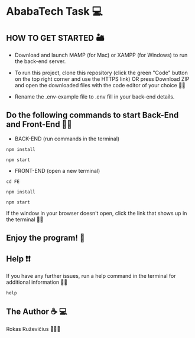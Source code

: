 # AbabaTech Task 💻

## HOW TO GET STARTED 🏜

- Download and launch MAMP (for Mac) or XAMPP (for Windows) to run the back-end server.

- To run this project, clone this repository (click the green "Code" button on the top right corner and use the HTTPS link) OR press Download ZIP and open the downloaded files with the code editor of your choice 🧘‍♂️

- Rename the .env-example file to .env fill in your back-end details.

## Do the following commands to start Back-End and Front-End 💂‍♀️

- BACK-END (run commands in the terminal)

```
npm install
```

```
npm start
```

- FRONT-END (open a new terminal)

```
cd FE
```

```
npm install
```

```
npm start
```

If the window in your browser doesn't open, click the link that shows up in the terminal 🏌️‍♂️

## Enjoy the program! :checkered_flag:

## Help :exclamation::exclamation:

If you have any further issues, run a help command in the terminal for additional information 🕵️‍♂️

```
help
```

## The Author :coffee: :computer:

Rokas Ruževičius 🧙🏼‍♂
